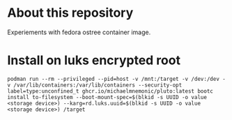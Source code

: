 # About this repository

Experiements with fedora ostree container image.

# Install on luks encrypted root

```
podman run --rm --privileged --pid=host -v /mnt:/target -v /dev:/dev -v /var/lib/containers:/var/lib/containers --security-opt label=type:unconfined_t ghcr.io/michaelmnemonic/pluto:latest bootc install to-filesystem --boot-mount-spec=$(blkid -s UUID -o value <storage device>) --karg=rd.luks.uuid=$(blkid -s UUID -o value <storage device>) /target
```
